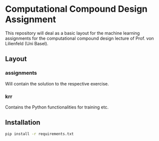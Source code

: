 # Computational Compound Design Assignment
This repository will deal as a basic layout for the machine learning 
assignments for the computational compound design lecture of Prof. von Lilienfeld (Uni Basel).

## Layout
### assignments
Will contain the solution to the respective exercise.

### krr

Contains the Python functionalities for training etc.

## Installation

```bash
pip install -r requirements.txt
```